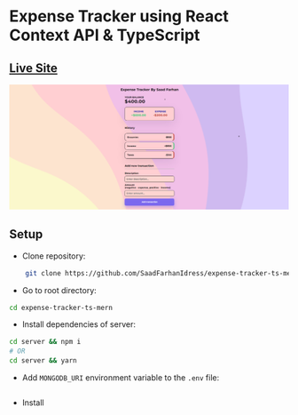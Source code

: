 # Expense Tracker using React Context API & TypeScript

## [Live Site](https://expense-tracker-by-saad-farhan.surge.sh)
<img src="./preview.png" />

## Setup
- Clone repository:
```bash
    git clone https://github.com/SaadFarhanIdress/expense-tracker-ts-mern
```
- Go to root directory:
```bash
cd expense-tracker-ts-mern
```
- Install dependencies of server:
```bash
cd server && npm i 
# OR
cd server && yarn
```
- Add `MONGODB_URI` environment variable to the `.env` file:
```

```
- Install 